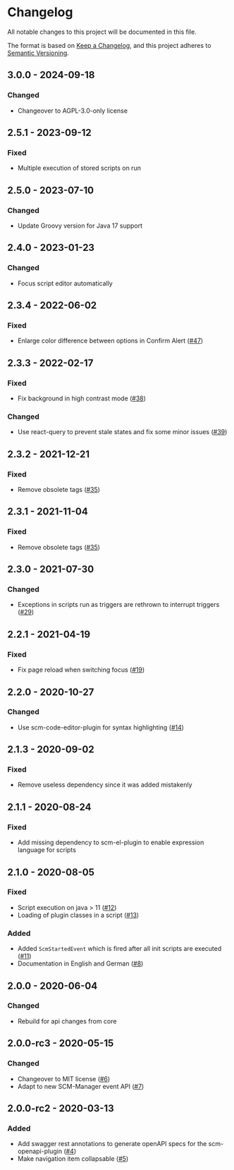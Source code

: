 # Changelog
All notable changes to this project will be documented in this file.

The format is based on [Keep a Changelog](https://keepachangelog.com/en/1.0.0/),
and this project adheres to [Semantic Versioning](https://semver.org/spec/v2.0.0.html).

## 3.0.0 - 2024-09-18
### Changed
- Changeover to AGPL-3.0-only license

## 2.5.1 - 2023-09-12
### Fixed
- Multiple execution of stored scripts on run

## 2.5.0 - 2023-07-10
### Changed
- Update Groovy version for Java 17 support

## 2.4.0 - 2023-01-23
### Changed
- Focus script editor automatically

## 2.3.4 - 2022-06-02
### Fixed
- Enlarge color difference between options in Confirm Alert ([#47](https://github.com/scm-manager/scm-script-plugin/pull/47))

## 2.3.3 - 2022-02-17
### Fixed
- Fix background in high contrast mode ([#38](https://github.com/scm-manager/scm-script-plugin/pull/38))

### Changed
- Use react-query to prevent stale states and fix some minor issues ([#39](https://github.com/scm-manager/scm-script-plugin/pull/39))

## 2.3.2 - 2021-12-21
### Fixed
- Remove obsolete <a> tags ([#35](https://github.com/scm-manager/scm-script-plugin/pull/35))

## 2.3.1 - 2021-11-04
### Fixed
- Remove obsolete <a> tags ([#35](https://github.com/scm-manager/scm-script-plugin/pull/35))

## 2.3.0 - 2021-07-30
### Changed
- Exceptions in scripts run as triggers are rethrown to interrupt triggers ([#29](https://github.com/scm-manager/scm-script-plugin/pull/29))

## 2.2.1 - 2021-04-19
### Fixed
- Fix page reload when switching focus ([#19](https://github.com/scm-manager/scm-script-plugin/pull/19))

## 2.2.0 - 2020-10-27
### Changed
- Use scm-code-editor-plugin for syntax highlighting ([#14](https://github.com/scm-manager/scm-script-plugin/pull/14))

## 2.1.3 - 2020-09-02
### Fixed
- Remove useless dependency since it was added mistakenly

## 2.1.1 - 2020-08-24
### Fixed
- Add missing dependency to scm-el-plugin to enable expression language for scripts

## 2.1.0 - 2020-08-05
### Fixed
- Script execution on java > 11 ([#12](https://github.com/scm-manager/scm-script-plugin/pull/12))
- Loading of plugin classes in a script ([#13](https://github.com/scm-manager/scm-script-plugin/pull/13))

### Added
- Added `ScmStartedEvent` which is fired after all init scripts are executed ([#11](https://github.com/scm-manager/scm-script-plugin/pull/11))
- Documentation in English and German ([#8](https://github.com/scm-manager/scm-script-plugin/pull/8))

## 2.0.0 - 2020-06-04
### Changed
- Rebuild for api changes from core

## 2.0.0-rc3 - 2020-05-15
### Changed
- Changeover to MIT license ([#6](https://github.com/scm-manager/scm-script-plugin/pull/6))
- Adapt to new SCM-Manager event API ([#7](https://github.com/scm-manager/scm-script-plugin/pull/7))

## 2.0.0-rc2 - 2020-03-13
### Added
- Add swagger rest annotations to generate openAPI specs for the scm-openapi-plugin ([#4](https://github.com/scm-manager/scm-script-plugin/pull/4))
- Make navigation item collapsable ([#5](https://github.com/scm-manager/scm-script-plugin/pull/5))

[2.0.0]: https://github.com/scm-manager/scm-script-plugin/releases/tag/2.0.0
[2.0.0-rc3]: https://github.com/scm-manager/scm-script-plugin/releases/tag/2.0.0-rc3
[2.0.0-rc2]: https://github.com/scm-manager/scm-script-plugin/releases/tag/2.0.0-rc2
